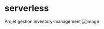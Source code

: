 # serverless

Projet gestion inventory-management
![image](https://github.com/Jogroe/serverless/assets/56687596/f1462939-cfdc-4cb2-91aa-d3d5b1ce9779)
